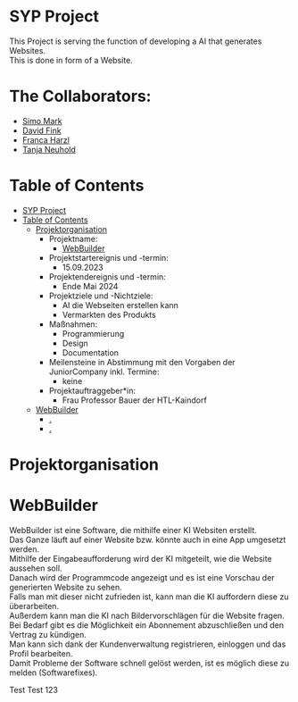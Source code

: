 # SYP Project

This Project is serving the function of developing a AI that generates Websites.<br>
This is done in form of a Website.<br>

# The Collaborators:
- [Simo Mark](https://github.com/simmad20)
- [David Fink](https://github.com/davidhd82)
- [Franca Harzl](https://github.com/franca4)
- [Tanja Neuhold](https://github.com/NeuholdTanja)

# Table of Contents
- [SYP Project](#syp-project)
- [Table of Contents](#table-of-contents)
  - [Projektorganisation](#projektorganisation)
    - Projektname:
      - [WebBuilder](#webbuilder)
    - Projektstartereignis und -termin:
      - 15.09.2023
    - Projektendereignis und -termin:
      - Ende Mai 2024
    - Projektziele und -Nichtziele:
      - AI die Webseiten erstellen kann
      - Vermarkten des Produkts
    - Maßnahmen:
      - Programmierung
      - Design
      - Documentation
    - Meilensteine in Abstimmung mit den Vorgaben der JuniorCompany inkl. Termine:
      - keine
    - Projektauftraggeber*in:
      - Frau Professor Bauer der HTL-Kaindorf
  - [WebBuilder](#webbuilder)
    - [.](#.)
    - [.](#.)

# Projektorganisation

# WebBuilder

WebBuilder ist eine Software, die mithilfe einer KI Websiten erstellt.<br>
Das Ganze läuft auf einer Website bzw. könnte auch in eine App umgesetzt werden.<br>
Mithilfe der Eingabeaufforderung wird der KI mitgeteilt, wie die Website aussehen soll.<br>
Danach wird der Programmcode angezeigt und es ist eine Vorschau der generierten Website zu sehen.<br>
Falls man mit dieser nicht zufrieden ist, kann man die KI auffordern diese zu überarbeiten.<br>
Außerdem kann man die KI nach Bildervorschlägen für die Website fragen.<br>
Bei Bedarf gibt es die Möglichkeit ein Abonnement abzuschließen und den Vertrag zu kündigen.<br>
Man kann sich dank der Kundenverwaltung registrieren, einloggen und das Profil bearbeiten.<br>
Damit Probleme der Software schnell gelöst werden, ist es möglich diese zu melden (Softwarefixes).

Test Test 123